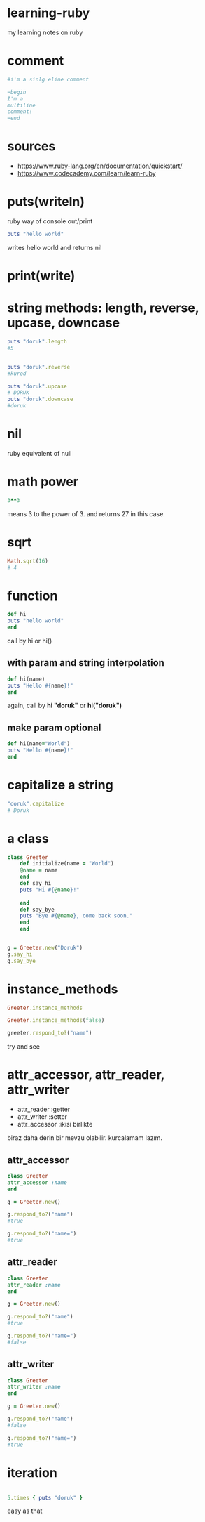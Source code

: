 # learning-ruby
my learning notes on ruby

# comment

```ruby
#i'm a sinlg eline comment

=begin
I'm a 
multiline
comment!
=end

```

# sources
* https://www.ruby-lang.org/en/documentation/quickstart/
* https://www.codecademy.com/learn/learn-ruby

# puts(writeln)
ruby way of console out/print

```ruby
puts "hello world"
```
writes hello world and returns nil

# print(write)

# string methods: length, reverse, upcase, downcase
```ruby
puts "doruk".length
#5


puts "doruk".reverse
#kurod

puts "doruk".upcase
# DORUK
puts "doruk".downcase
#doruk

```

# nil
ruby equivalent of null

# math power
```ruby
3**3
```

means 3 to the power of 3. and returns 27 in this case.

# sqrt

```ruby
Math.sqrt(16)
# 4
```


# function
```ruby
def hi
puts "hello world"
end

```

call by hi or hi()


## with param and string interpolation
```ruby
def hi(name)
puts "Hello #{name}!"
end

```

again, call by **hi "doruk"** or **hi("doruk")**

## make param optional
```ruby
def hi(name="World")
puts "Hello #{name}!"
end

```



# capitalize a string
```ruby
"doruk".capitalize
# Doruk
```


# a class

```ruby
class Greeter
    def initialize(name = "World")
    @name = name
    end
    def say_hi
    puts "Hi #{@name}!"
    
    end
    def say_bye
    puts "Bye #{@name}, come back soon."
    end
    end


g = Greeter.new("Doruk")
g.say_hi
g.say_bye
```


# instance_methods

```ruby
Greeter.instance_methods

Greeter.instance_methods(false)

greeter.respond_to?("name")
```

try and see

# attr_accessor, attr_reader, attr_writer
* attr_reader :getter
* attr_writer   :setter
* attr_accessor :ikisi birlikte

biraz daha derin bir mevzu olabilir. kurcalamam lazım.



## attr_accessor
```ruby
class Greeter
attr_accessor :name
end

g = Greeter.new()

g.respond_to?("name")
#true

g.respond_to?("name=")
#true
```

## attr_reader
```ruby
class Greeter
attr_reader :name
end

g = Greeter.new()

g.respond_to?("name")
#true

g.respond_to?("name=")
#false
```

## attr_writer
```ruby
class Greeter
attr_writer :name
end

g = Greeter.new()

g.respond_to?("name")
#false

g.respond_to?("name=")
#true
```

# iteration
```ruby

5.times { puts "doruk" }
```
easy as that

